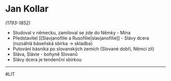 # Jan Kollar

*(1793-1852)*
- Studoval v německu, zamiloval se zde do Němky - Mína
- Představitel [[Slavjanofilie a Rusofilie|slavjanofilie]] - Slávy dcera (rozsáhlá báseňská sbírka -> skladba)
- Putování básníka po slovanských zemích (Slované dobří, Němci zlí)
- Sláva, Slávie - bohyně Slovanů
- Slávy dcera je tendenční sbírkou

---
#LIT 